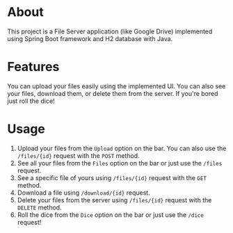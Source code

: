 # About

This project is a File Server application (like Google Drive) implemented using Spring Boot framework and H2 database
with Java.

# Features

You can upload your files easily using the implemented UI. You can also see your files, download them, or delete them
from the server. If you're bored just roll the dice!

# Usage

1. Upload your files from the `Upload` option on the bar. You can also use the `/files/{id}` request with the `POST`
   method.
2. See all your files from the `Files` option on the bar or just use the `/files` request.
3. See a specific file of yours using `/files/{id}` request with the `GET` method.
4. Download a file using `/download/{id}` request.
5. Delete your files from the server using `/files/{id}` request with the `DELETE` method.
6. Roll the dice from the `Dice` option on the bar or just use the `/dice` request!
